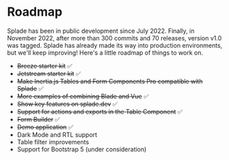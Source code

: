 # Roadmap

Splade has been in public development since July 2022. Finally, in November 2022, after more than 300 commits and 70 releases, version v1.0 was tagged. Splade has already made its way into production environments, but we'll keep improving! Here's a little roadmap of things to work on.

* <del>Breeze starter kit</del> ✅
* <del>Jetstream starter kit</del> ✅
* <del>Make Inertia.js Tables and Form Components Pro compatible with Splade</del> ✅
* <del>More examples of combining Blade and Vue</del> ✅
* <del>Show key features on splade.dev</del> ✅
* <del>Support for actions and exports in the Table Component</del> ✅
* <del>Form Builder</del> ✅
* <del>Demo application</del> ✅
* Dark Mode and RTL support
* Table filter improvements
* Support for Bootstrap 5 (under consideration)
